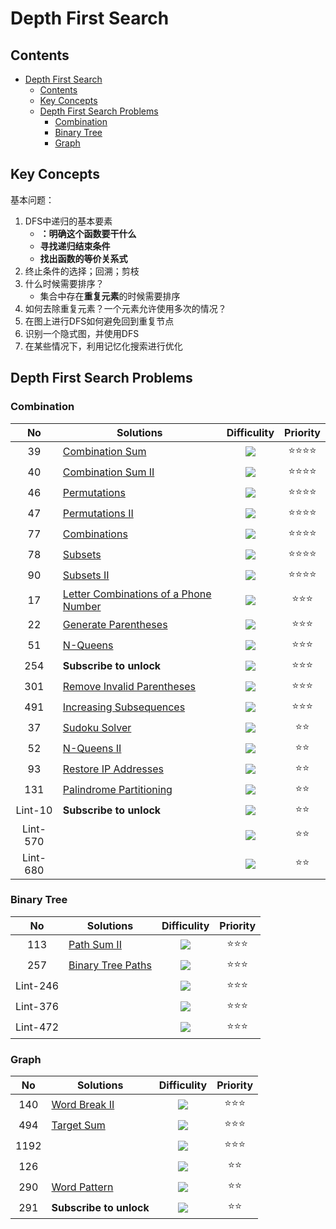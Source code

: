 # Depth First Search

## Contents

<!--ts-->
   * [Depth First Search](#depth-first-search)
      * [Contents](#contents)
      * [Key Concepts](#key-concepts)
      * [Depth First Search Problems](#depth-first-search-problems)
         * [Combination](#combination)
         * [Binary Tree](#binary-tree)
         * [Graph](#graph)

<!-- Added by: weiyizhi, at: Thu Jun 24 20:24:45 CST 2021 -->

<!--te-->

## Key Concepts

基本问题：

1. DFS中递归的基本要素
   - **：明确这个函数要干什么**
   - **寻找递归结束条件**
   - **找出函数的等价关系式**
2. 终止条件的选择；回溯；剪枝
3. 什么时候需要排序？
   - 集合中存在**重复元素**的时候需要排序
4. 如何去除重复元素？一个元素允许使用多次的情况？
5. 在图上进行DFS如何避免回到重复节点
6. 识别一个隐式图，并使用DFS
7. 在某些情况下，利用记忆化搜索进行优化



## Depth First Search Problems

### Combination

| No | Solutions | Difficulity | Priority |
| :--: | ------- | :---------: | :------: |
|39|[Combination Sum](../Solved/39-Combination-Sum/Combination-Sum.md)|![](https://img.shields.io/badge/-Medium-%23FFA500.svg)|:star::star::star::star:|
|40|[Combination Sum II](../Solved/40-Combination-Sum-II/Combination-Sum-II.md)|![](https://img.shields.io/badge/-Medium-%23FFA500.svg)|:star::star::star::star:|
|46|[Permutations](../Solved/46-Permutations/Permutations.md)|![](https://img.shields.io/badge/-Medium-%23FFA500.svg)|:star::star::star::star:|
|47|[Permutations II](../Solved/47-Permutations-II/Permutations-II.md)|![](https://img.shields.io/badge/-Medium-%23FFA500.svg)|:star::star::star::star:|
|77|[Combinations](../Solved/77-Combinations/Combinations.md)|![](https://img.shields.io/badge/-Medium-%23FFA500.svg)|:star::star::star::star:|
|78|[Subsets](../Solved/78-Subsets/Subsets.md)|![](https://img.shields.io/badge/-Medium-%23FFA500.svg)|:star::star::star::star:|
|90|[Subsets II](../Solved/90-Subsets-II/Subsets-II.md)|![](https://img.shields.io/badge/-Medium-%23FFA500.svg)|:star::star::star::star:|
|17| [Letter Combinations of a Phone Number](../Solved/17-Letter-Combinations-of-a-Phone-Number/Letter-Combinations-of-a-Phone-Number.md) |![](https://img.shields.io/badge/-Medium-%23FFA500.svg) |:star::star::star:|
|22| [Generate Parentheses](../Solved/22-Generate-Parentheses/Generate-Parentheses.md) |![](https://img.shields.io/badge/-Medium-%23FFA500.svg) |:star::star::star:|
|51| [N-Queens](../Solved/51-N-Queens/N-Queens.md) |![](https://img.shields.io/badge/-Hard-red.svg) |:star::star::star:|
|254| **Subscribe to unlock** |![](https://img.shields.io/badge/-Medium-%23FFA500.svg) |:star::star::star:|
|301| [Remove Invalid Parentheses](../Solved/301-Remove-Invalid-Parentheses/Remove-Invalid-Parentheses.md) |![](https://img.shields.io/badge/-Hard-red.svg) |:star::star::star:|
|491| [Increasing Subsequences](../Solved/491-Increasing-Subsequences/Increasing-Subsequences.md) |![](https://img.shields.io/badge/-Medium-%23FFA500.svg) |:star::star::star:|
|37|[Sudoku Solver](../Solved/37-Sudoku-Solver/Sudoku-Solver.md)|![](https://img.shields.io/badge/-Hard-red.svg)|:star::star:|
|52|[N-Queens II](../Solved/52-N-Queens-II/N-Queens-II.md)|![](https://img.shields.io/badge/-Hard-red.svg)|:star::star:|
|93|[Restore IP Addresses](../Solved/93-Restore-IP-Addresses/Restore-IP-Addresses.md)|![](https://img.shields.io/badge/-Medium-%23FFA500.svg)|:star::star:|
|131|[Palindrome Partitioning](../Solved/131-Palindrome-Partitioning/Palindrome-Partitioning.md)|![](https://img.shields.io/badge/-Medium-%23FFA500.svg)|:star::star:|
|Lint-10|**Subscribe to unlock**|![](https://img.shields.io/badge/-Medium-%23FFA500.svg)|:star::star:|
|Lint-570||![](https://img.shields.io/badge/-Medium-%23FFA500.svg)|:star::star:|
|Lint-680||![](https://img.shields.io/badge/-Medium-%23FFA500.svg)|:star::star:|



### Binary Tree

| No | Solutions | Difficulity | Priority |
| :--: | ------- | :---------: | :------: |
|113|[Path Sum II](../Solved/113-Path-Sum-II/Path-Sum-II.md)|![](https://img.shields.io/badge/-Medium-%23FFA500.svg)|:star::star::star:|
|257|[Binary Tree Paths](../Solved/257-Binary-Tree-Paths/Binary-Tree-Paths.md)|![](https://img.shields.io/badge/-Easy-%235cb85c.svg)|:star::star::star:|
|Lint-246||![](https://img.shields.io/badge/-Easy-%235cb85c.svg)|:star::star::star:|
|Lint-376||![](https://img.shields.io/badge/-Easy-%235cb85c.svg)|:star::star::star:|
|Lint-472||![](https://img.shields.io/badge/-Easy-%235cb85c.svg)|:star::star::star:|



### Graph
| No | Solutions | Difficulity | Priority |
| :--: | ------- | :---------: | :------: |
|140|[Word Break II](../Solved/140-Word-Break-II/Word-Break-II.md)|![](https://img.shields.io/badge/-Hard-red.svg)|:star::star::star:|
|494|[Target Sum](../Solved/494-Target-Sum/Target-Sum.md)|![](https://img.shields.io/badge/-Medium-%23FFA500.svg)|:star::star::star:|
|1192||![](https://img.shields.io/badge/-Hard-red.svg)|:star::star::star:|
|126||![](https://img.shields.io/badge/-Hard-red.svg)|:star::star:|
|290|[Word Pattern](../Solved/290-Word-Pattern/Word-Pattern.md)|![](https://img.shields.io/badge/-Easy-%235cb85c.svg)|:star::star:|
|291|**Subscribe to unlock**|![](https://img.shields.io/badge/-Medium-%23FFA500.svg)|:star::star:|



